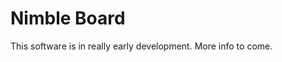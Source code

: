 Nimble Board
========================

This software is in really early development. More info to come.

